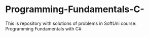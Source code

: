 # Programming-Fundamentals-C-
This is repository with solutions of problems in SoftUni course: Programming Fundamentals with C#
